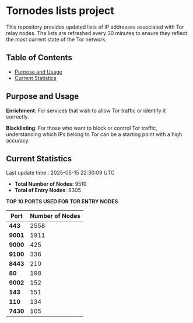 # Tornodes lists project

This repository provides updated lists of IP addresses associated with Tor relay nodes. The lists are refreshed every 30 minutes to ensure they reflect the most current state of the Tor network.

## Table of Contents

- [Purpose and Usage](#purpose-and-usage)
- [Current Statistics](#current-statistics)


## Purpose and Usage

**Enrichment**: For services that wish to allow Tor traffic or identify it correctly.

**Blacklisting**: For those who want to block or control Tor traffic, understanding which IPs belong to Tor can be a starting point with a high accuracy.

## Current Statistics

Last update time : 2025-05-15 22:30:09 UTC

- **Total Number of Nodes**: 9510
- **Total of Entry Nodes**: 8305

**TOP 10 PORTS USED FOR TOR ENTRY NODES**

| **Port** | **Number of Nodes** |
|------|-----------------|
| **443**   | 2558  |
| **9001**   | 1911  |
| **9000**   | 425  |
| **9100**   | 336  |
| **8443**   | 210  |
| **80**   | 198  |
| **9002**   | 152  |
| **143**   | 151  |
| **110**   | 134  |
| **7430**   | 105  |

